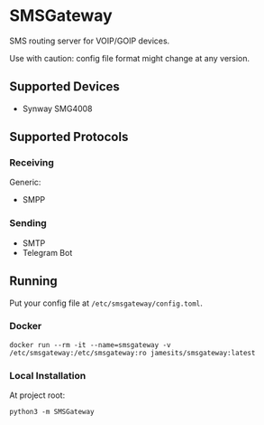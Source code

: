 # SMSGateway

SMS routing server for VOIP/GOIP devices.

Use with caution: config file format might change at any version.

## Supported Devices
* Synway SMG4008

## Supported Protocols

### Receiving
Generic:
* SMPP

### Sending
* SMTP
* Telegram Bot

## Running

Put your config file at `/etc/smsgateway/config.toml`.

### Docker

```shell
docker run --rm -it --name=smsgateway -v /etc/smsgateway:/etc/smsgateway:ro jamesits/smsgateway:latest
```

### Local Installation
At project root:

```shell
python3 -m SMSGateway
```